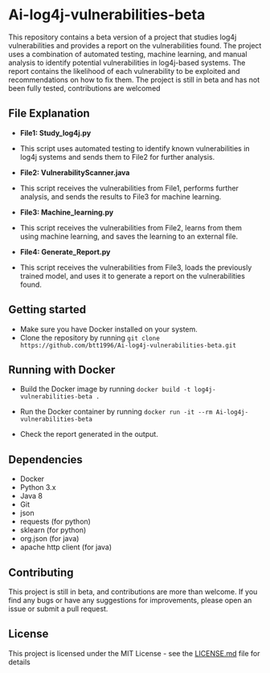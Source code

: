 # Ai-log4j-vulnerabilities-beta
This repository contains a beta version of a project that studies log4j vulnerabilities and provides a report on the vulnerabilities found. The project uses a combination of automated testing, machine learning, and manual analysis to identify potential vulnerabilities in log4j-based systems. The report contains the likelihood of each vulnerability to be exploited and recommendations on how to fix them. The project is still in beta and has not been fully tested, contributions are welcomed


## File Explanation

- **File1: Study_log4j.py** 
- This script uses automated testing to identify known vulnerabilities in log4j systems and sends them to File2 for further analysis.


- **File2: VulnerabilityScanner.java** 
- This script receives the vulnerabilities from File1, performs further analysis, and sends the results to File3 for machine learning.


- **File3: Machine_learning.py** 
- This script receives the vulnerabilities from File2, learns from them using machine learning, and saves the learning to an external file.


- **File4: Generate_Report.py**
- This script receives the vulnerabilities from File3, loads the previously trained model, and uses it to generate a report on the vulnerabilities found.

## Getting started

- Make sure you have Docker installed on your system.
- Clone the repository by running `git clone https://github.com/btt1996/Ai-log4j-vulnerabilities-beta.git`

## Running with Docker

- Build the Docker image by running 
`docker build -t log4j-vulnerabilities-beta .`

- Run the Docker container by running 
`docker run -it --rm Ai-log4j-vulnerabilities-beta`

- Check the report generated in the output.

## Dependencies
- Docker
- Python 3.x
- Java 8
- Git
- json
- requests (for python)
- sklearn (for python)
- org.json (for java)
- apache http client (for java)

## Contributing

This project is still in beta, and contributions are more than welcome. If you find any bugs or have any suggestions for improvements, please open an issue or submit a pull request.

## License

This project is licensed under the MIT License - see the [LICENSE.md](LICENSE.md) file for details
